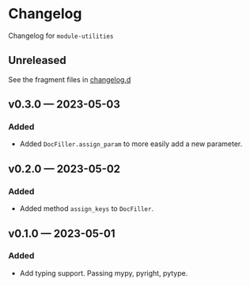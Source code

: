 <!-- markdownlint-disable MD024 -->

# Changelog

Changelog for `module-utilities`

## Unreleased

See the fragment files in
[changelog.d](https://github.com/usnistgov/module-utilities)

<!-- scriv-insert-here -->

## v0.3.0 — 2023-05-03

### Added

- Added `DocFiller.assign_param` to more easily add a new parameter.

## v0.2.0 — 2023-05-02

### Added

- Added method `assign_keys` to `DocFiller`.

## v0.1.0 — 2023-05-01

### Added

- Add typing support. Passing mypy, pyright, pytype.
